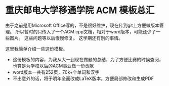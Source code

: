 # 重庆邮电大学移通学院 ACM 模板总汇
由于之前是用Microsoft Office写的，不是很好维护，现在传到git上方便做版本管理。
所以暂时的只传入了一个ACM.cpp文档，相对于word版本，可能还少了一些图片。
这些问题等以后慢慢修复。
这学期还有别的事情。

这里我简单介绍一些这份模板。
* 这份模板的内容，为我从大一到现在做题的总结，为了方便比赛的时候查阅，也算是为学校以后的ACM事业做一份贡献
* word版本一共有252页，70k+个单词和汉字
* 不出意外的话，将于明年全面改成LaTeX版本。方便局部修改和生成PDF